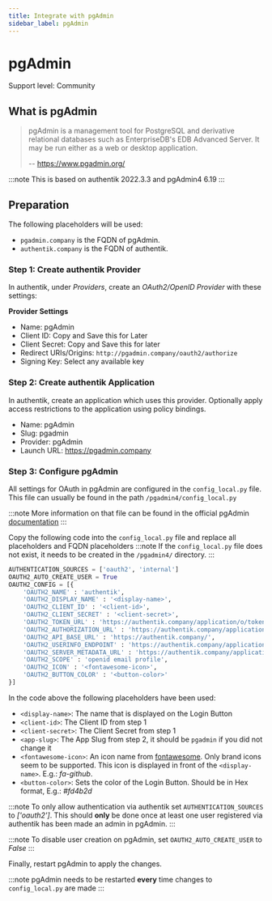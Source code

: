 ```yaml
---
title: Integrate with pgAdmin
sidebar_label: pgAdmin
---
```


# pgAdmin

<span class="badge badge--secondary">Support level: Community</span>

## What is pgAdmin

> pgAdmin is a management tool for PostgreSQL and derivative relational databases such as EnterpriseDB's EDB Advanced Server. It may be run either as a web or desktop application.
>
> -- https://www.pgadmin.org/

:::note
This is based on authentik 2022.3.3 and pgAdmin4 6.19
:::

## Preparation

The following placeholders will be used:

- `pgadmin.company` is the FQDN of pgAdmin.
- `authentik.company` is the FQDN of authentik.

### Step 1: Create authentik Provider

In authentik, under _Providers_, create an _OAuth2/OpenID Provider_ with these settings:

**Provider Settings**

- Name: pgAdmin
- Client ID: Copy and Save this for Later
- Client Secret: Copy and Save this for later
- Redirect URIs/Origins: `http://pgadmin.company/oauth2/authorize`
- Signing Key: Select any available key

### Step 2: Create authentik Application

In authentik, create an application which uses this provider. Optionally apply access restrictions to the application using policy bindings.

- Name: pgAdmin
- Slug: pgadmin
- Provider: pgAdmin
- Launch URL: https://pgadmin.company

### Step 3: Configure pgAdmin

All settings for OAuth in pgAdmin are configured in the `config_local.py` file. This file can usually be found in the path `/pgadmin4/config_local.py`

:::note
More information on that file can be found in the official pgAdmin [documentation](https://www.pgadmin.org/docs/pgadmin4/development/config_py.html)
:::

Copy the following code into the `config_local.py` file and replace all placeholders and FQDN placeholders
:::note
If the `config_local.py` file does not exist, it needs to be created in the `/pgadmin4/` directory.
:::

```py
AUTHENTICATION_SOURCES = ['oauth2', 'internal']
OAUTH2_AUTO_CREATE_USER = True
OAUTH2_CONFIG = [{
	'OAUTH2_NAME' : 'authentik',
	'OAUTH2_DISPLAY_NAME' : '<display-name>',
	'OAUTH2_CLIENT_ID' : '<client-id>',
	'OAUTH2_CLIENT_SECRET' : '<client-secret>',
	'OAUTH2_TOKEN_URL' : 'https://authentik.company/application/o/token/',
	'OAUTH2_AUTHORIZATION_URL' : 'https://authentik.company/application/o/authorize/',
	'OAUTH2_API_BASE_URL' : 'https://authentik.company/',
	'OAUTH2_USERINFO_ENDPOINT' : 'https://authentik.company/application/o/userinfo/',
	'OAUTH2_SERVER_METADATA_URL' : 'https://authentik.company/application/o/<app-slug>/.well-known/openid-configuration',
	'OAUTH2_SCOPE' : 'openid email profile',
	'OAUTH2_ICON' : '<fontawesome-icon>',
	'OAUTH2_BUTTON_COLOR' : '<button-color>'
}]
```

In the code above the following placeholders have been used:

- `<display-name>`: The name that is displayed on the Login Button
- `<client-id>`: The Client ID from step 1
- `<client-secret>`: The Client Secret from step 1
- `<app-slug>`: The App Slug from step 2, it should be `pgadmin` if you did not change it
- `<fontawesome-icon>`: An icon name from [fontawesome](https://fontawesome.com). Only brand icons seem to be supported. This icon is displayed in front of the `<display-name>`. E.g.: _fa-github_.
- `<button-color>`: Sets the color of the Login Button. Should be in Hex format, E.g.: _#fd4b2d_

:::note
To only allow authentication via authentik set `AUTHENTICATION_SOURCES` to _['oauth2']_. This should **only** be done once at least one user registered via authentik has been made an admin in pgAdmin.
:::

:::note
To disable user creation on pgAdmin, set `OAUTH2_AUTO_CREATE_USER` to _False_
:::

Finally, restart pgAdmin to apply the changes.

:::note
pgAdmin needs to be restarted **every** time changes to `config_local.py` are made
:::
